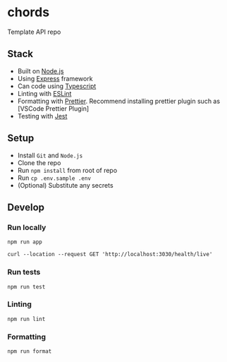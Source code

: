 # chords

Template API repo

## Stack

- Built on [Node.js](https://nodejs.org/docs/latest/api/)
- Using [Express](https://expressjs.com/) framework
- Can code using [Typescript](https://typescriptlang.org/)
- Linting with [ESLint](https://eslint.org/)
- Formatting with [Prettier](https://prettier.io/). Recommend installing prettier plugin such as [VSCode Prettier Plugin]
- Testing with [Jest](https://jestjs.io/docs/getting-started)

## Setup

- Install `Git` and `Node.js`
- Clone the repo
- Run `npm install` from root of repo
- Run `cp .env.sample .env`
- (Optional) Substitute any secrets

## Develop

### Run locally

`npm run app`

```
curl --location --request GET 'http://localhost:3030/health/live'
```

### Run tests

`npm run test`

### Linting

`npm run lint`

### Formatting

`npm run format`
